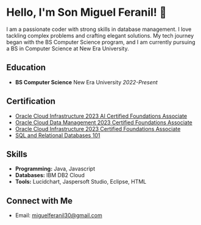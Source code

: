 # Hello, I'm Son Miguel Feranil! 👋

I am a passionate coder with strong skills in database management. I love tackling complex problems and crafting elegant solutions. My tech journey began with the BS Computer Science program, and I am currently pursuing a BS in Computer Science at New Era University.

## Education

- **BS Computer Science**
  New Era University
  _2022-Present_

## Certification

- [Oracle Cloud Infrastructure 2023 AI Certified Foundations Associate](https://catalog-education.oracle.com/pls/certview/sharebadge?id=571CE6CD00180D8EDDE138228CC8BA825315CAC6CFDDF800E439B08C150A6EF6&fbclid=IwAR3pS2NNGDBxgIcovNNcSQPGHAP4jKA4n6cRQ-yTZltYiiAgDTN8SKHK91g)
- [Oracle Cloud Data Management 2023 Certified Foundations Associate](https://catalog-education.oracle.com/pls/certview/sharebadge?id=2F08FB3ED5BFBE51CDB9EED0B3085E72C23A50CB274272DFCDA16E3DECF16CD9&fbclid=IwAR12CTNEprk8EYvuZwrcGXNPeakJz4jNKULofy2onR9YfN9-Pz8X9uLHrKo)
- [Oracle Cloud Infrastructure 2023 Certified Foundations Associate](https://catalog-education.oracle.com/pls/certview/sharebadge?id=571CE6CD00180D8EDDE138228CC8BA825315CAC6CFDDF800E439B08C150A6EF6&fbclid=IwAR2FIs_0cI6YVzzH_lB4jDLLOppgEGVwu0R9ky2SyILvEfRUK4UvzV_rpZQ)
- [SQL and Relational Databases 101](https://courses.cognitiveclass.ai/certificates/62f188fa9c084d4eb06d3e9859bbc32d)

## Skills

- **Programming:** Java, Javascript
- **Databases:** IBM DB2 Cloud
- **Tools:** Lucidchart, Jaspersoft Studio, Eclipse, HTML

## Connect with Me

- Email: miguelferanil30@gmail.com
